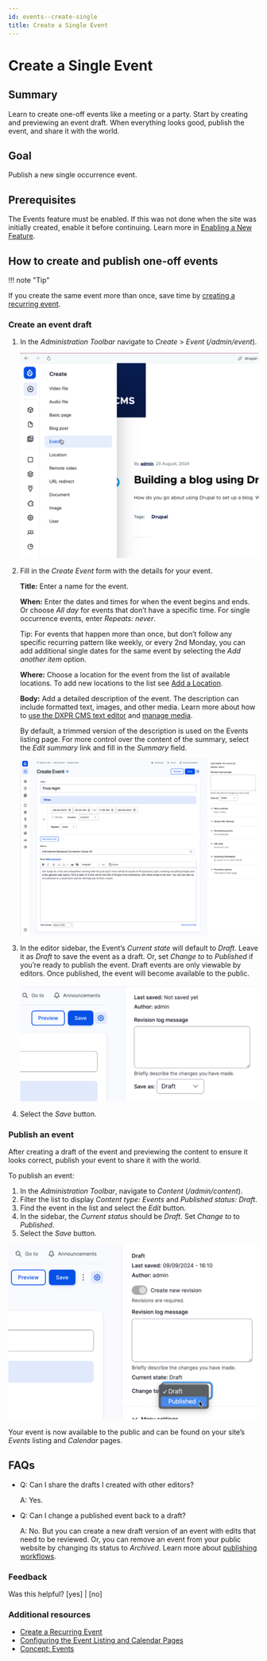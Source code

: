 ```yaml
---
id: events--create-single
title: Create a Single Event
---
```


# Create a Single Event

## Summary

Learn to create one-off events like a meeting or a party. Start by creating and previewing an event draft. When everything looks good, publish the event, and share it with the world.

## Goal

Publish a new single occurrence event.

## Prerequisites

The Events feature must be enabled. If this was not done when the site was initially created, enable it before continuing. Learn more in [Enabling a New Feature](/bad-link.md).

## How to create and publish one-off events

!!! note "Tip"

  If you create the same event more than once, save time by [creating a recurring event](./events--create-recurring.md).

### Create an event draft

1. In the _Administration Toolbar_ navigate to _Create_ > _Event_ (_/admin/event_).

   <!-- 📸Screenshot: Cropped screenshot of admin toolbar showing where to find add an event in the menu. -->
   ![Admin toolbar expanded to show "Create" section with "Event" highlighted.](./images/create-event-menu.png)

1. Fill in the _Create Event_ form with the details for your event.

   **Title:** Enter a name for the event.

   **When:** Enter the dates and times for when the event begins and ends. Or choose *All day* for events that don’t have a specific time. For single occurrence events, enter *Repeats: never*.

   Tip: For events that happen more than once, but don’t follow any specific recurring pattern like weekly, or every 2nd Monday, you can add additional single dates for the same event by selecting the _Add another item_ option.

   **Where:** Choose a location for the event from the list of available locations. To add new locations to the list see [Add a Location](/bad-link.md).

   **Body:** Add a detailed description of the event. The description can include formatted text, images, and other media. Learn more about how to [use the DXPR CMS text editor](/bad-link.md) and [manage media](/bad-link.md).

   By default, a trimmed version of the description is used on the Events listing page. For more control over the content of the summary, select the *Edit summary* link and fill in the *Summary* field.

   <!-- 📸Screenshot: Event note form with form filled in. Cropped to show just the form. -->
   ![Form for creating a new Event node.](./images/create-event-form.png)

1. In the editor sidebar, the Event’s _Current state_ will default to _Draft_. Leave it as _Draft_ to save the event as a draft. Or, set _Change to_ to _Published_ if you’re ready to publish the event. Draft events are only viewable by editors. Once published, the event will become available to the public.

   <!-- 📸Screenshot: Cropped image of publish/save section of event create form. -->
   ![Form widget for changing node status. Currently set to "Draft".](./images/event-publish-draft-widget.png)

1. Select the _Save_ button.

### Publish an event

After creating a draft of the event and previewing the content to ensure it looks correct, publish your event to share it with the world.

To publish an event:

1. In the _Administration Toolbar_, navigate to _Content_ (_/admin/content_).
1. Filter the list to display _Content type: Events_ and _Published status: Draft_.
1. Find the event in the list and select the _Edit_ button.
1. In the sidebar, the _Current status_ should be _Draft_. Set _Change to_ to _Published_.
1. Select the _Save_ button.

<!-- 📸Screenshot: Cropped image of publish/save section of event form editing an existing event node. -->
![Form widget for changing a nod status. Displaying changing select field value from Draft to Published.](./images/event-publish-change-widget.png)

Your event is now available to the public and can be found on your site’s _Events_ listing and _Calendar_ pages.

## FAQs

- Q: Can I share the drafts I created with other editors?

  A: Yes.
- Q: Can I change a published event back to a draft?

  A: No. But you can create a new draft version of an event with edits that need to be reviewed. Or, you can remove an event from your public website by changing its status to _Archived_. Learn more about [publishing workflows](/bad-link.md).

### Feedback

Was this helpful? [yes] | [no]

### Additional resources

- [Create a Recurring Event](./events--create-recurring.md)
- [Configuring the Event Listing and Calendar Pages](/bad-link.md)
- [Concept: Events](./events--overview.md)
